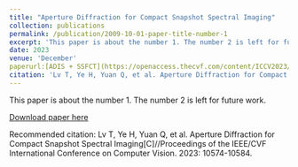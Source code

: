 ```yaml
---
title: "Aperture Diffraction for Compact Snapshot Spectral Imaging"
collection: publications
permalink: /publication/2009-10-01-paper-title-number-1
excerpt: 'This paper is about the number 1. The number 2 is left for future work.'
date: 2023
venue: 'December'
paperurl:[ADIS + SSFCT](https://openaccess.thecvf.com/content/ICCV2023/html/Lv_Aperture_Diffraction_for_Compact_Snapshot_Spectral_Imaging_ICCV_2023_paper.html
citation: 'Lv T, Ye H, Yuan Q, et al. Aperture Diffraction for Compact Snapshot Spectral Imaging[C]//Proceedings of the IEEE/CVF International Conference on Computer Vision. 2023: 10574-10584.'
---
```

This paper is about the number 1. The number 2 is left for future work.

[Download paper here](http://academicpages.github.io/files/paper1.pdf)

Recommended citation: Lv T, Ye H, Yuan Q, et al. Aperture Diffraction for Compact Snapshot Spectral Imaging[C]//Proceedings of the IEEE/CVF International Conference on Computer Vision. 2023: 10574-10584.
